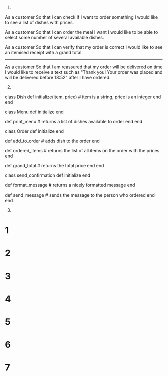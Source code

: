 1. 
As a customer
So that I can check if I want to order something
I would like to see a list of dishes with prices.

As a customer
So that I can order the meal I want
I would like to be able to select some number of several available dishes.

As a customer
So that I can verify that my order is correct
I would like to see an itemised receipt with a grand total.

---

As a customer
So that I am reassured that my order will be delivered on time
I would like to receive a text such as "Thank you! Your order was placed and will be delivered before 18:52" after I have ordered.

2. 

class Dish
  def initialize(item, price) # item is a string, price is an integer
  end
end

class Menu
  def initialize
  end

  def print_menu
    # returns a list of dishes available to order
  end
end

class Order
  def initialize
  end

  def add_to_order
    # adds dish to the order
  end

  def ordered_items
    # returns the list of all items on the order with the prices
  end

  def grand_total
    # returns the total price
  end
end

class send_confirmation
  def initialize
  end

  def format_message
    # returns a nicely formatted message
  end

  def send_message
    # sends the message to the person who ordered
  end
end

3. 

# 1


# 2


# 3


# 4


# 5


# 6


# 7
